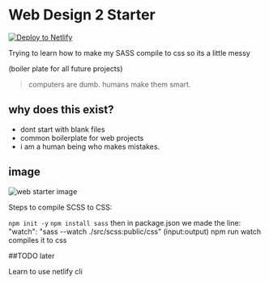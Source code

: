 # Web Design 2 Starter

<a href="https://app.netlify.com/start/deploy?repository=https://github.com/CaelFoster/web2starter">
<img src="https://www.netlify.com/img/deploy/button.svg" alt="Deploy to Netlify"></a>

Trying to learn how to make my SASS compile to css so its a little messy

(boiler plate for all future projects)

> computers are dumb. humans make them smart.

## why does this exist?

- dont start with blank files
- common boilerplate for web projects
- i am a human being who makes mistakes.

## image

![web starter image](https://files.gitbook.com/v0/b/gitbook-x-prod.appspot.com/o/spaces%2FU0HUZWjoFWylOv4oKdRx%2Fuploads%2FYZ49hTrrqwCSbSApwqq1%2FWeb%202%20Starter.png?alt=media&token=163de608-50f8-4042-926b-b57e45478d69)

Steps to compile SCSS to CSS:

`npm init -y`
`npm install sass`
then in package.json we made the line: "watch": "sass --watch ./src/scss:public/css" (input:output)
npm run watch compiles it to css

##TODO later

Learn to use netlify cli
